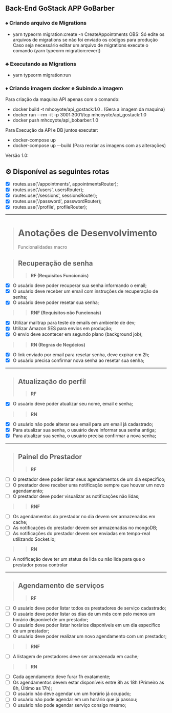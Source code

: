 ## Back-End GoStack APP GoBarber

### ♠ Criando arquivo de Migrations
- yarn typeorm migration:create -n CreateAppointments
OBS: Só edite os arquivos de migrations se não foi enviado os códigos para produção
Caso seja necessário editar um arquivo de migrations execute o comando (yarn typeorm migration:revert)

### ♣ Executando as Migrations
- yarn typeorm migration:run


### ♦ Criando imagem docker e Subindo a imagem

Para criação da maquina API apenas com o comando:
  - docker build -t mhcoyote/api_gostack:1.0 .    (Gera a imagem da maquina)
  - docker run --rm -it  -p 3001:3001/tcp mhcoyote/api_gostack:1.0
  - docker push mhcoyote/api_bobarber:1.0

Para Execução da API e DB juntos executar:
  - docker-compose up
  - docker-compose up --build (Para recriar as imagens com as alterações)

Versão 1.0:

## ⚙ Disponível as seguintes rotas
- [x] routes.use('/appointments', appointmentsRouter);
- [x] routes.use('/users', usersRouter);
- [x] routes.use('/sessions', sessionsRouter);
- [x] routes.use('/password', passwordRouter);
- [x] routes.use('/profile', profileRouter);
---
> # Anotações de Desenvolvimento
>Funcionalidades macro

>## Recuperação de senha
>>**RF (Requisitos Funcionáis)**

 - [x] O usuário deve poder recuperar sua senha informando o email;
 - [x] O usuário deve receber um email com instruções de recuperação de senha;
 - [x] O usuário deve poder resetar sua senha;

>>**RNF (Requisitos não Funcionais)**

 - [x] Utilizar mailtrap para teste de emails em ambiente de dev;
 - [x] Utilizar Amazon SES para envios em produção;
 - [x] O envio deve acontecer em segundo plano (background job);

>>**RN (Regras de Negócios)**

 - [x] O link enviado por email para resetar senha, deve expirar em 2h;
 - [x] O usuário precisa confirmar nova senha ao resetar sua senha;
---
>## Atualização do perfil
>>**RF**

 - [x] O usuário deve poder atualizar seu nome, email e senha;

>>**RN**

 - [x] O usuário não pode alterar seu email para um email já cadastrado;
 - [x] Para atualizar sua senha, o usuário deve informar sua senha antiga;
 - [x] Para atualizar sua senha, o usuário precisa confirmar a nova senha;
---
>## Painel do Prestador
>>**RF**

 - [ ] O prestador deve poder listar seus agendamentos de um dia específico;
 - [ ] O prestador deve receber uma notificação sempre que houver um novo agendamento;
 - [ ] O prestador deve poder visualizar as notificações não lidas;

>>**RNF**

 - [ ] Os agendamentos do prestador no dia devem ser armazenados em cache;
 - [ ] As notificações do prestador devem ser armazenadas no mongoDB;
 - [ ] As notificações do prestador devem ser enviadas em tempo-real utilizando Socket.io;

>>**RN**

 - [ ] A notificação deve ter um status de lida ou não lida para que o prestador possa controlar
---
>## Agendamento de serviços
>>**RF**

 - [ ] O usuário deve poder listar todos os prestadores de serviço cadastrado;
 - [ ] O usuário deve poder listar os dias de um mês com pelo menos um horário disponível de um prestador;
 - [ ] O usuário deve poder listar horários disponíveis em um dia específico de um prestador;
 - [ ] O usuário deve poder realizar um novo agendamento com um prestador;

>>**RNF**

 - [ ] A listagem de prestadores deve ser armazenada em cache;

>>**RN**

 - [ ] Cada agendamento deve furar 1h exatamente;
 - [ ] Os agendamentos devem estar disponíveis entre 8h as 18h (Primeiro as 8h, Último as 17h);
 - [ ] O usuário não deve agendar um um horário já ocupado;
 - [ ] O usuário não pode agendar em um horário que já passou;
 - [ ] O usuário não pode agendar serviço consigo mesmo;
